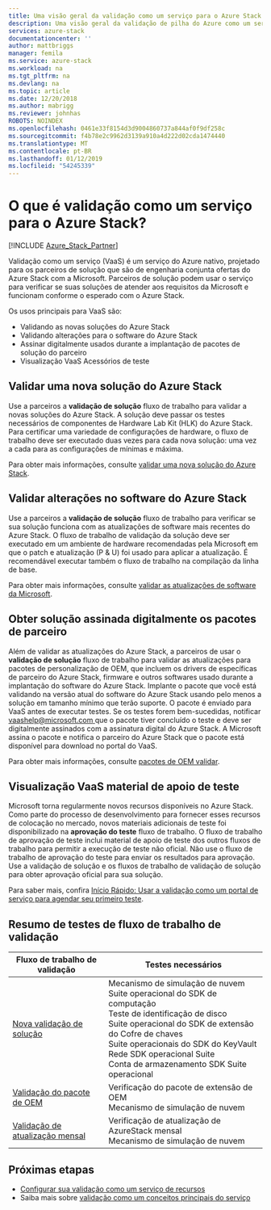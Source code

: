 ```yaml
---
title: Uma visão geral da validação como um serviço para o Azure Stack | Microsoft Docs
description: Uma visão geral da validação de pilha do Azure como um serviço.
services: azure-stack
documentationcenter: ''
author: mattbriggs
manager: femila
ms.service: azure-stack
ms.workload: na
ms.tgt_pltfrm: na
ms.devlang: na
ms.topic: article
ms.date: 12/20/2018
ms.author: mabrigg
ms.reviewer: johnhas
ROBOTS: NOINDEX
ms.openlocfilehash: 0461e33f8154d3d9004860737a844af0f9df258c
ms.sourcegitcommit: f4b78e2c9962d3139a910a4d222d02cda1474440
ms.translationtype: MT
ms.contentlocale: pt-BR
ms.lasthandoff: 01/12/2019
ms.locfileid: "54245339"
---
```

# <a name="what-is-validation-as-a-service-for-azure-stack"></a>O que é validação como um serviço para o Azure Stack?

[!INCLUDE [Azure_Stack_Partner](./includes/azure-stack-partner-appliesto.md)]

Validação como um serviço (VaaS) é um serviço do Azure nativo, projetado para os parceiros de solução que são de engenharia conjunta ofertas do Azure Stack com a Microsoft. Parceiros de solução podem usar o serviço para verificar se suas soluções de atender aos requisitos da Microsoft e funcionam conforme o esperado com o Azure Stack.

Os usos principais para VaaS são:

- Validando as novas soluções do Azure Stack
- Validando alterações para o software do Azure Stack
- Assinar digitalmente usados durante a implantação de pacotes de solução do parceiro
- Visualização VaaS Acessórios de teste

## <a name="validate-a-new-azure-stack-solution"></a>Validar uma nova solução do Azure Stack

Use a parceiros a **validação de solução** fluxo de trabalho para validar a novas soluções do Azure Stack. A solução deve passar os testes necessários de componentes de Hardware Lab Kit (HLK) do Azure Stack. Para certificar uma variedade de configurações de hardware, o fluxo de trabalho deve ser executado duas vezes para cada nova solução: uma vez a cada para as configurações de mínimas e máxima.

Para obter mais informações, consulte [validar uma nova solução do Azure Stack](azure-stack-vaas-validate-solution-new.md).

## <a name="validate-changes-to-the-azure-stack-software"></a>Validar alterações no software do Azure Stack

Use a parceiros a **validação de solução** fluxo de trabalho para verificar se sua solução funciona com as atualizações de software mais recentes do Azure Stack. O fluxo de trabalho de validação da solução deve ser executado em um ambiente de hardware recomendadas pela Microsoft em que o patch e atualização (P & U) foi usado para aplicar a atualização. É recomendável executar também o fluxo de trabalho na compilação da linha de base.

Para obter mais informações, consulte [validar as atualizações de software da Microsoft](azure-stack-vaas-validate-microsoft-updates.md).

## <a name="get-digitally-signed-solution-partner-packages"></a>Obter solução assinada digitalmente os pacotes de parceiro

Além de validar as atualizações do Azure Stack, a parceiros de usar o **validação de solução** fluxo de trabalho para validar as atualizações para pacotes de personalização de OEM, que incluem os drivers de específicas de parceiro do Azure Stack, firmware e outros softwares usado durante a implantação do software do Azure Stack. Implante o pacote que você está validando na versão atual do software do Azure Stack usando pelo menos a solução em tamanho mínimo que terão suporte. O pacote é enviado para VaaS antes de executar testes. Se os testes forem bem-sucedidas, notificar [ vaashelp@microsoft.com ](mailto:vaashelp@microsoft.com) que o pacote tiver concluído o teste e deve ser digitalmente assinados com a assinatura digital do Azure Stack. A Microsoft assina o pacote e notifica o parceiro do Azure Stack que o pacote está disponível para download no portal do VaaS.

Para obter mais informações, consulte [pacotes de OEM validar](azure-stack-vaas-validate-oem-package.md).

## <a name="preview-vaas-test-collateral"></a>Visualização VaaS material de apoio de teste

Microsoft torna regularmente novos recursos disponíveis no Azure Stack. Como parte do processo de desenvolvimento para fornecer esses recursos de colocação no mercado, novos materiais adicionais de teste foi disponibilizado na **aprovação do teste** fluxo de trabalho. O fluxo de trabalho de aprovação de teste inclui material de apoio de teste dos outros fluxos de trabalho para permitir a execução de teste não oficial. Não use o fluxo de trabalho de aprovação do teste para enviar os resultados para aprovação. Use a validação de solução e os fluxos de trabalho de validação de solução para obter aprovação oficial para sua solução.

Para saber mais, confira [Início Rápido: Usar a validação como um portal de serviço para agendar seu primeiro teste](azure-stack-vaas-schedule-test-pass.md).

## <a name="validation-workflow-tests-summary"></a>Resumo de testes de fluxo de trabalho de validação

| Fluxo de trabalho de validação | Testes necessários |
|----|------------|
| [Nova validação de solução](azure-stack-vaas-validate-solution-new.md) | Mecanismo de simulação de nuvem<br>Suite operacional do SDK de computação<br>Teste de identificação de disco<br>Suite operacional do SDK de extensão do Cofre de chaves<br>Suite operacionais do SDK do KeyVault<br>Rede SDK operacional Suite<br>Conta de armazenamento SDK Suite operacional<br> |
| [Validação do pacote de OEM](azure-stack-vaas-validate-oem-package.md) | Verificação do pacote de extensão de OEM<br>Mecanismo de simulação de nuvem |
| [Validação de atualização mensal](azure-stack-vaas-validate-microsoft-updates.md) | Verificação de atualização de AzureStack mensal<br>Mecanismo de simulação de nuvem<br> |

## <a name="next-steps"></a>Próximas etapas

- [Configurar sua validação como um serviço de recursos](azure-stack-vaas-set-up-resources.md)
- Saiba mais sobre [validação como um conceitos principais do serviço](azure-stack-vaas-key-concepts.md)
